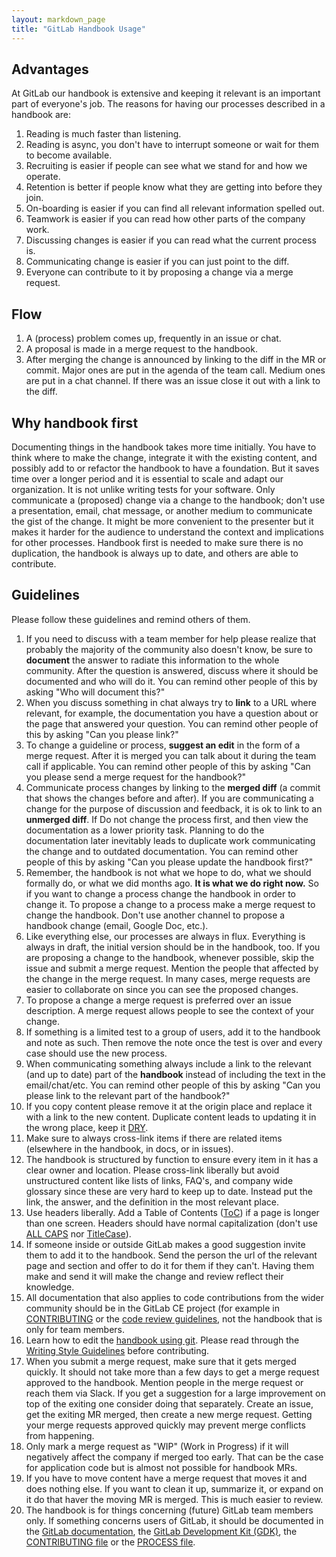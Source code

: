 ```yaml
---
layout: markdown_page
title: "GitLab Handbook Usage"
---
```


## Advantages

At GitLab our handbook is extensive and keeping it relevant is an important part of everyone's job. The reasons for having our processes described in a handbook are:

1. Reading is much faster than listening.
1. Reading is async, you don't have to interrupt someone or wait for them to become available.
1. Recruiting is easier if people can see what we stand for and how we operate.
1. Retention is better if people know what they are getting into before they join.
1. On-boarding is easier if you can find all relevant information spelled out.
1. Teamwork is easier if you can read how other parts of the company work.
1. Discussing changes is easier if you can read what the current process is.
1. Communicating change is easier if you can just point to the diff.
1. Everyone can contribute to it by proposing a change via a merge request.

## Flow

1. A (process) problem comes up, frequently in an issue or chat.
1. A proposal is made in a merge request to the handbook.
1. After merging the change is announced by linking to the diff in the MR or commit. Major ones are put in the agenda of the team call. Medium ones are put in a chat channel. If there was an issue close it out with a link to the diff.

## Why handbook first

Documenting things in the handbook takes more time initially. You have to think where to make the change, integrate it with the existing content, and possibly add to or refactor the handbook to have a foundation. But it saves time over a longer period and it is essential to scale and adapt our organization. It is not unlike writing tests for your software. Only communicate a (proposed) change via a change to the handbook; don't use a presentation, email, chat message, or another medium to communicate the gist of the change. It might be more convenient to the presenter but it makes it harder for the audience to understand the context and implications for other processes. Handbook first is needed to make sure there is no duplication, the handbook is always up to date, and others are able to contribute.

## Guidelines

Please follow these guidelines and remind others of them.

1. If you need to discuss with a team member for help please realize that probably the majority of the community also doesn't know, be sure to **document** the answer to radiate this information to the whole community. After the question is answered, discuss where it should be documented and who will do it. You can remind other people of this by asking "Who will document this?"
1. When you discuss something in chat always try to **link** to a URL where relevant, for example, the documentation you have a question about or the page that answered your question. You can remind other people of this by asking "Can you please link?"
1. To change a guideline or process, **suggest an edit** in the form of a merge request.
After it is merged you can talk about it during the team call if applicable. You can remind other people of this by asking "Can you please send a merge request for the handbook?"
1. Communicate process changes by linking to the **merged diff** (a commit that shows the changes before and after). If you are communicating a change for the purpose of discussion and feedback, it is ok to link to an **unmerged diff**. If  Do not change the process first, and then view the documentation as a lower priority task. Planning to do the documentation later inevitably leads to duplicate work communicating the change and to outdated documentation. You can remind other people of this by asking "Can you please update the handbook first?"
1. Remember, the handbook is not what we hope to do, what we should formally do, or what we did months ago. **It is what we do right now.** So if you want to change a process change the handbook in order to change it. To propose a change to a process make a merge request to change the handbook. Don't use another channel to propose a handbook change (email, Google Doc, etc.).
1. Like everything else, our processes are always in flux. Everything is always in draft, the initial version should be in the handbook, too. If you are proposing a change to the handbook, whenever possible, skip the issue and submit a merge request. Mention the people that affected by the change in the merge request. In many cases, merge requests are easier to collaborate on since you can see the proposed changes.
1. To propose a change a merge request is preferred over an issue description. A merge request allows people to see the context of your change.
1. If something is a limited test to a group of users, add it to the handbook and note as such. Then remove the note once the test is over and every case should use the new process.
1. When communicating something always include a link to the relevant (and up to date) part of the **handbook** instead of including the text in the email/chat/etc. You can remind other people of this by asking "Can you please link to the relevant part of the handbook?"
1. If you copy content please remove it at the origin place and replace it with a link to the new content. Duplicate content leads to updating it in the wrong place, keep it [DRY](https://en.wikipedia.org/wiki/Don%27t_repeat_yourself).
1. Make sure to always cross-link items if there are related items (elsewhere in the handbook, in docs, or in issues).
1. The handbook is structured by function to ensure every item in it has a clear owner and location. Please cross-link liberally but avoid unstructured content like lists of links, FAQ's, and company wide glossary since these are very hard to keep up to date. Instead put the link, the answer, and the definition in the most relevant place.
1. Use headers liberally. Add a Table of Contents ([ToC](https://gitlab.com/gitlab-com/www-gitlab-com/merge_requests/7141/diffs#f054d0f855ebef2a11559c362a356a2f9e010b99_6_6)) if a page is longer than one screen. Headers should have normal capitalization (don't use [ALL CAPS](https://en.wikipedia.org/wiki/All_caps) nor [TitleCase](http://www.grammar-monster.com/glossary/title_case.htm)).
1. If someone inside or outside GitLab makes a good suggestion invite them to add it to the handbook. Send the person the url of the relevant page and section and offer to do it for them if they can't. Having them make and send it will make the change and review reflect their knowledge.
1. All documentation that also applies to code contributions from the wider community should be in the GitLab CE project (for example in [CONTRIBUTING](https://gitlab.com/gitlab-org/gitlab-ce/blob/master/CONTRIBUTING.md) or the [code review guidelines](https://docs.gitlab.com/ce/development/code_review.html), not the handbook that is only for team members.
1. Learn how to edit the [handbook using git](/handbook/git-page-update). Please read through the [Writing Style Guidelines](https://about.gitlab.com/handbook/communication/#writing-style-guidelines) before contributing.
1. When you submit a merge request, make sure that it gets merged quickly. It should not take more than a few days to get a merge request approved to the handbook. Mention people in the merge request or reach them via Slack. If you get a suggestion for a large improvement on top of the exiting one consider doing that separately. Create an issue, get the exiting MR merged, then create a new merge request. Getting your merge requests approved quickly may prevent merge conflicts from happening.
1. Only mark a merge request as "WIP" (Work in Progress) if it will negatively affect the company if merged too early. That can be the case for application code but is almost not possible for handbook MRs.
1. If you have to move content have a merge request that moves it and does nothing else. If you want to clean it up, summarize it, or expand on it do that haver the moving MR is merged. This is much easier to review.
1. The handbook is for things concerning (future) GitLab team members only. If something concerns users of GitLab, it should be documented in the [GitLab documentation](http://doc.gitlab.com/), the [GitLab Development Kit (GDK)](https://gitlab.com/gitlab-org/gitlab-development-kit), the [CONTRIBUTING file](https://gitlab.com/gitlab-org/gitlab-ce/blob/master/CONTRIBUTING.md) or the [PROCESS file](https://gitlab.com/gitlab-org/gitlab-ce/blob/master/PROCESS.md).

